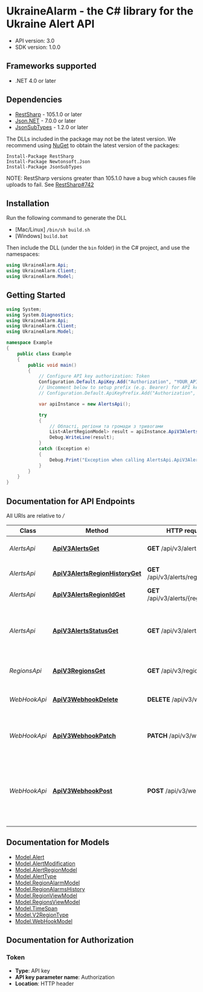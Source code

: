 # UkraineAlarm - the C# library for the Ukraine Alert API

- API version: 3.0
- SDK version: 1.0.0

<a name="frameworks-supported"></a>
## Frameworks supported
- .NET 4.0 or later

<a name="dependencies"></a>
## Dependencies
- [RestSharp](https://www.nuget.org/packages/RestSharp) - 105.1.0 or later
- [Json.NET](https://www.nuget.org/packages/Newtonsoft.Json/) - 7.0.0 or later
- [JsonSubTypes](https://www.nuget.org/packages/JsonSubTypes/) - 1.2.0 or later

The DLLs included in the package may not be the latest version. We recommend using [NuGet](https://docs.nuget.org/consume/installing-nuget) to obtain the latest version of the packages:
```
Install-Package RestSharp
Install-Package Newtonsoft.Json
Install-Package JsonSubTypes
```

NOTE: RestSharp versions greater than 105.1.0 have a bug which causes file uploads to fail. See [RestSharp#742](https://github.com/restsharp/RestSharp/issues/742)

<a name="installation"></a>
## Installation
Run the following command to generate the DLL
- [Mac/Linux] `/bin/sh build.sh`
- [Windows] `build.bat`

Then include the DLL (under the `bin` folder) in the C# project, and use the namespaces:
```csharp
using UkraineAlarm.Api;
using UkraineAlarm.Client;
using UkraineAlarm.Model;
```

<a name="getting-started"></a>
## Getting Started

```csharp
using System;
using System.Diagnostics;
using UkraineAlarm.Api;
using UkraineAlarm.Client;
using UkraineAlarm.Model;

namespace Example
{
    public class Example
    {
        public void main()
        {
            // Configure API key authorization: Token
            Configuration.Default.ApiKey.Add("Authorization", "YOUR_API_KEY");
            // Uncomment below to setup prefix (e.g. Bearer) for API key, if needed
            // Configuration.Default.ApiKeyPrefix.Add("Authorization", "Bearer");

            var apiInstance = new AlertsApi();

            try
            {
                // Області, регіони та громади з тривогами
                List<AlertRegionModel> result = apiInstance.ApiV3AlertsGet();
                Debug.WriteLine(result);
            }
            catch (Exception e)
            {
                Debug.Print("Exception when calling AlertsApi.ApiV3AlertsGet: " + e.Message );
            }
        }
    }
}
```

<a name="documentation-for-api-endpoints"></a>
## Documentation for API Endpoints

All URIs are relative to */*

Class | Method | HTTP request | Description
------------ | ------------- | ------------- | -------------
*AlertsApi* | [**ApiV3AlertsGet**](docs/AlertsApi.md#apiv3alertsget) | **GET** /api/v3/alerts | Області, регіони та громади з тривогами
*AlertsApi* | [**ApiV3AlertsRegionHistoryGet**](docs/AlertsApi.md#apiv3alertsregionhistoryget) | **GET** /api/v3/alerts/regionHistory | Отримати останніх 25 тривог регіону
*AlertsApi* | [**ApiV3AlertsRegionIdGet**](docs/AlertsApi.md#apiv3alertsregionidget) | **GET** /api/v3/alerts/{regionId} | Статус області/регіону/громади
*AlertsApi* | [**ApiV3AlertsStatusGet**](docs/AlertsApi.md#apiv3alertsstatusget) | **GET** /api/v3/alerts/status | Перевірка номеру останньої дії. Використовувати для перевірки необхідності оновлювати дані
*RegionsApi* | [**ApiV3RegionsGet**](docs/RegionsApi.md#apiv3regionsget) | **GET** /api/v3/regions | Повертає список усіх областей, регіонів та міст
*WebHookApi* | [**ApiV3WebhookDelete**](docs/WebHookApi.md#apiv3webhookdelete) | **DELETE** /api/v3/webhook | Відписка на WebHook про нові сирени та їх відбій
*WebHookApi* | [**ApiV3WebhookPatch**](docs/WebHookApi.md#apiv3webhookpatch) | **PATCH** /api/v3/webhook | Оновлення WebHook посилання про нові сирени та їх відбій
*WebHookApi* | [**ApiV3WebhookPost**](docs/WebHookApi.md#apiv3webhookpost) | **POST** /api/v3/webhook | Підписка на WebHook про нові сирени та їх відбій. У вебхукі відпрявляється подія тривоги/відбою (приклад в відповіді \"200\")

<a name="documentation-for-models"></a>
## Documentation for Models

 - [Model.Alert](docs/Alert.md)
 - [Model.AlertModification](docs/AlertModification.md)
 - [Model.AlertRegionModel](docs/AlertRegionModel.md)
 - [Model.AlertType](docs/AlertType.md)
 - [Model.RegionAlarmModel](docs/RegionAlarmModel.md)
 - [Model.RegionAlarmsHistory](docs/RegionAlarmsHistory.md)
 - [Model.RegionViewModel](docs/RegionViewModel.md)
 - [Model.RegionsViewModel](docs/RegionsViewModel.md)
 - [Model.TimeSpan](docs/TimeSpan.md)
 - [Model.V2RegionType](docs/V2RegionType.md)
 - [Model.WebHookModel](docs/WebHookModel.md)

<a name="documentation-for-authorization"></a>
## Documentation for Authorization

<a name="Token"></a>
### Token

- **Type**: API key
- **API key parameter name**: Authorization
- **Location**: HTTP header

